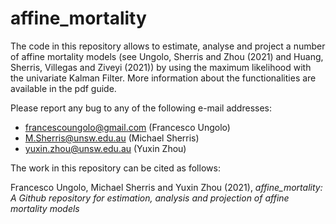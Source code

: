 # affine_mortality

The code in this repository allows to estimate, analyse and project a number of affine mortality models (see Ungolo, Sherris and Zhou (2021) and Huang, Sherris, Villegas and Ziveyi (2021)) by using the maximum likelihood with the univariate Kalman Filter. More information about the functionalities are available in the pdf guide.

Please report any bug to any of the following e-mail addresses:
* francescoungolo@gmail.com (Francesco Ungolo)
* M.Sherris@unsw.edu.au (Michael Sherris)
* yuxin.zhou@unsw.edu.au (Yuxin Zhou)

The work in this repository can be cited as follows:

Francesco Ungolo, Michael Sherris and Yuxin Zhou (2021), *affine_mortality: A Github repository for estimation, analysis and projection of affine mortality models*
